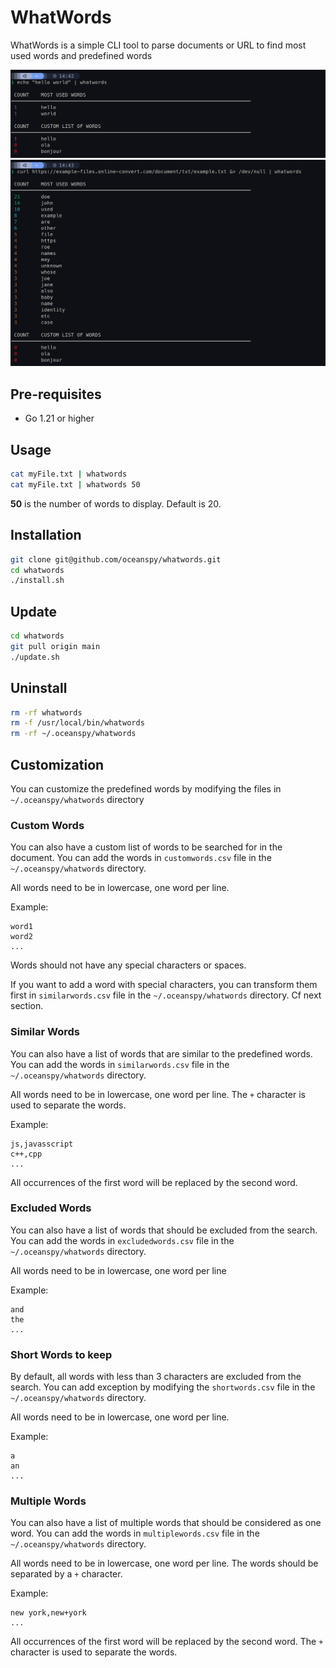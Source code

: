 # WhatWords

WhatWords is a simple CLI tool to parse documents or URL to find most used words and predefined words

![alt text](https://github.com/oceanspy/whatwords/blob/main/whatwords-screenshot0.png?raw=true)
![alt text](https://github.com/oceanspy/whatwords/blob/main/whatwords-screenshot1.png?raw=true)

## Pre-requisites

- Go 1.21 or higher

## Usage

```bash
cat myFile.txt | whatwords 
cat myFile.txt | whatwords 50 
```

__50__ is the number of words to display. Default is 20.

## Installation

```bash
git clone git@github.com/oceanspy/whatwords.git
cd whatwords
./install.sh
```

## Update

```bash
cd whatwords
git pull origin main
./update.sh
```

## Uninstall

```bash
rm -rf whatwords
rm -f /usr/local/bin/whatwords
rm -rf ~/.oceanspy/whatwords
```

## Customization

You can customize the predefined words by modifying the files in `~/.oceanspy/whatwords` directory

### Custom Words

You can also have a custom list of words to be searched for in the document. You can add the words in `customwords.csv` file in the `~/.oceanspy/whatwords` directory.

All words need to be in lowercase, one word per line.

Example:

```csv
word1
word2
...
```

Words should not have any special characters or spaces.

If you want to add a word with special characters, you can transform them first in `similarwords.csv` file in the `~/.oceanspy/whatwords` directory. Cf next section.

### Similar Words

You can also have a list of words that are similar to the predefined words. You can add the words in `similarwords.csv` file in the `~/.oceanspy/whatwords` directory.

All words need to be in lowercase, one word per line. The `+` character is used to separate the words.

Example:

```csv
js,javasscript
c++,cpp
...
```

All occurrences of the first word will be replaced by the second word.

### Excluded Words

You can also have a list of words that should be excluded from the search. You can add the words in `excludedwords.csv` file in the `~/.oceanspy/whatwords` directory.

All words need to be in lowercase, one word per line

Example:

```csv
and
the
...
```

### Short Words to keep

By default, all words with less than 3 characters are excluded from the search. You can add exception by modifying the `shortwords.csv` file in the `~/.oceanspy/whatwords` directory.

All words need to be in lowercase, one word per line.

Example:

```csv
a
an
...
```

### Multiple Words

You can also have a list of multiple words that should be considered as one word. You can add the words in `multiplewords.csv` file in the `~/.oceanspy/whatwords` directory.

All words need to be in lowercase, one word per line. The words should be separated by a `+` character.

Example:

```csv
new york,new+york
...
```

All occurrences of the first word will be replaced by the second word. The `+` character is used to separate the words.
